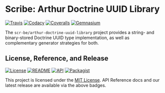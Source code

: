 # Scribe: Arthur Doctrine UUID Library

[![Travis](https://scr.be/arthur-doctrine-uuid-library/travis_shield)](https://scr.be/arthur-doctrine-uuid-library/travis)
[![Codacy](https://scr.be/arthur-doctrine-uuid-library/codacy_shield)](https://scr.be/arthur-doctrine-uuid-library/codacy)
[![Coveralls](https://scr.be/arthur-doctrine-uuid-library/coveralls_shield)](https://scr.be/arthur-doctrine-uuid-library/coveralls)
[![Gemnasium](https://scr.be/arthur-doctrine-uuid-library/gemnasium_shield)](https://scr.be/arthur-doctrine-uuid-library/gemnasium)

The `scr-be/arthur-doctrine-uuid-library` project provides a string- and binary-stored Doctrine UUID type implementation, as well as
complementary generator strategies for both.

## License, Reference, and Release

[![License](https://scr.be/arthur-doctrine-uuid-library/license_shield)](https://scr.be/arthur-doctrine-uuid-library/license)
[![README](https://scr.be/arthur-doctrine-uuid-library/readme_shield)](https://scr.be/arthur-doctrine-uuid-library/readme)
[![API](https://scr.be/arthur-doctrine-uuid-library/api_shield)](https://scr.be/arthur-doctrine-uuid-library/api)
[![Packagist](https://scr.be/arthur-doctrine-uuid-library/packagist_shield)](https://scr.be/arthur-doctrine-uuid-library/packagist)

This project is licensed under the [MIT License](https://scr.be/arthur-doctrine-uuid-library/license).
API Reference docs and our latest release are available via the above badges.
